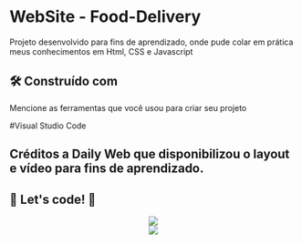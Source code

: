 # WebSite - Food-Delivery

Projeto desenvolvido para fins de aprendizado, onde pude colar em prática meus conhecimentos em Html, CSS e Javascript

## 🛠️ Construído com

Mencione as ferramentas que você usou para criar seu projeto

#Visual Studio Code

## Créditos a Daily Web que disponibilizou o layout e vídeo para fins de aprendizado.

## 🚀 Let's code! 🚀

<div align="center">
<img src="https://user-images.githubusercontent.com/97262523/211092719-35879e5c-79cd-4c6b-9418-40b2db2cf871.png">
</div>
<div align="center">
<img src="https://user-images.githubusercontent.com/97262523/211092952-7a4fda81-a4ec-419e-9000-8e3e117b88d0.png">
</div>





